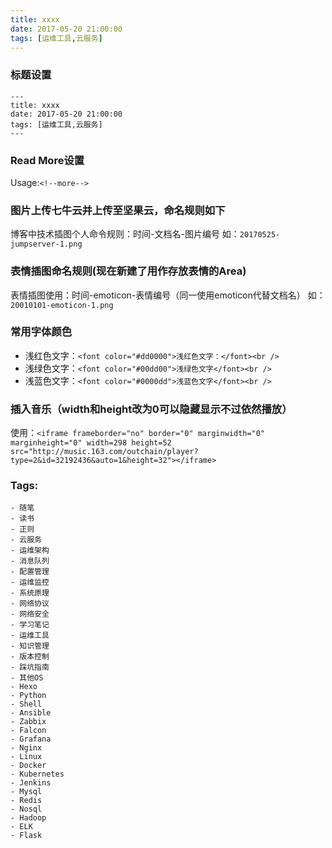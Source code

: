 ```yaml
---
title: xxxx
date: 2017-05-20 21:00:00
tags: [运维工具,云服务]
---
```


### 标题设置

```
---
title: xxxx
date: 2017-05-20 21:00:00
tags: [运维工具,云服务]
---
```

### Read More设置

Usage:`<!--more-->`


### 图片上传七牛云并上传至坚果云，命名规则如下

博客中技术插图个人命令规则：时间-文档名-图片编号
如：`20170525-jumpserver-1.png`

### 表情插图命名规则(现在新建了用作存放表情的Area)

表情插图使用：时间-emoticon-表情编号（同一使用emoticon代替文档名）
如：`20010101-emoticon-1.png`

### 常用字体颜色

- 浅红色文字：`<font color="#dd0000">浅红色文字：</font><br />`
- 浅绿色文字：`<font color="#00dd00">浅绿色文字</font><br />`
- 浅蓝色文字：`<font color="#0000dd">浅蓝色文字</font><br />`

### 插入音乐（width和height改为0可以隐藏显示不过依然播放）

使用：`<iframe frameborder="no" border="0" marginwidth="0" marginheight="0" width=298 height=52 src="http://music.163.com/outchain/player?type=2&id=32192436&auto=1&height=32"></iframe>`

### Tags:

```
- 随笔
- 读书
- 正则
- 云服务
- 运维架构
- 消息队列
- 配置管理
- 运维监控
- 系统原理
- 网络协议
- 网络安全
- 学习笔记
- 运维工具
- 知识管理
- 版本控制
- 踩坑指南
- 其他OS
- Hexo
- Python
- Shell
- Ansible
- Zabbix
- Falcon
- Grafana
- Nginx
- Linux
- Docker
- Kubernetes
- Jenkins
- Mysql
- Redis
- Nosql
- Hadoop
- ELK
- Flask
```
